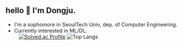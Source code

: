 ## hello :wave: I'm Dongju.
- I'm a sophomore in SeoulTech Univ, dep. of Computer Engineering.
- Currently interested in ML/DL.    
&nbsp;&nbsp;
[![Solved.ac Profile](http://mazassumnida.wtf/api/v2/generate_badge?boj=dove9441)](https://solved.ac/dove9441/)
![Top Langs](https://github-readme-stats.vercel.app/api/top-langs/?username=anuraghazra&layout=compact&custom_title=languages%20distribution)